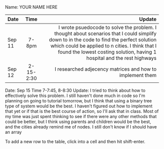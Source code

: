 Name: YOUR NAME HERE

| Date   |   Time    |                                                                                                                                                                                                                                                                  Update |
|:-------|:---------:|------------------------------------------------------------------------------------------------------------------------------------------------------------------------------------------------------------------------------------------------------------------------:|
| Sep 11 |   7-8pm   | I wrote psuedocode to solve the problem. I thought about scenarios that I could simplify down to in the code to find the perfect solution which could be applied to n cities. I think that I found the lowest costing solution, having 1 hospital and the rest highways |
| Sep 12 | 2-15-2:30 |                                                                                                                                                                                                               I researched adjecency matrices and how to implement them |
Date: Sep 15 Time 7-7:45, 8-8:30 Update: I tried to think about how to effectively solve this problem. I still haven't done much in code so I'm planning on going to tutorial tomorrow, but I think that using a binary tree type of system would be the best. I haven't figured out how to implement that yet or if that is the best course of action, 
so I'll ask that in class. Most of my time was just spent thinking to see if there were any other methods that could be better, but I think using parents and children would be the best, and the cities already remind me of nodes. I still don't know if I should have an array

To add a new row to the table, click into a cell and then hit shift-enter.